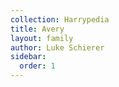 ```yaml
---
collection: Harrypedia
title: Avery
layout: family
author: Luke Schierer
sidebar:
  order: 1
---
```

